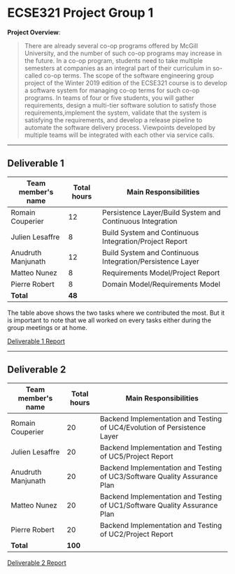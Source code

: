 # ECSE321 Project Group 1

**Project Overview**:
> There are already several co-op programs offered by McGill University, and the number of such co-op programs may increase in the future. In a co-op program, students need to take multiple semesters at companies as an integral part of their curriculum in so-called co-op terms. The scope of the software engineering group project of the Winter 2019 edition of the ECSE321 course is to develop a software system for managing co-op terms for such co-op programs.
In teams of four or five students, you will gather requirements, design a multi-tier software solution to satisfy those requirements,implement the system, validate that the system is satisfying the requirements, and develop a release pipeline to automate the software delivery process. Viewpoints developed by multiple teams will be integrated with each other via service calls.

***
## Deliverable 1

|Team member's name   |Total hours|Main Responsibilities  |
|---------------------|-------|-----------------------|
| Romain Couperier    | 12    |Persistence Layer/Build System and Continuous Integration | 
| Julien Lesaffre     | 8     |Build System and Continuous Integration/Project Report  |
| Anudruth Manjunath  | 12    |Build System and Continuous Integration/Persistence Layer |
| Matteo Nunez        | 8     |Requirements Model/Project Report |
| Pierre Robert       | 8     |Domain Model/Requirements Model |
|**Total**|**48**|

The table above shows the two tasks where we contributed the most. But it is important to note that we all worked on every tasks either during the group meetings or at home.

[Deliverable 1 Report](https://github.com/McGill-ECSE321-Winter2019/ecse321-group-project-11/wiki/Deliverable-1-Report)

***

## Deliverable 2

|Team member's name   |Total hours|Main Responsibilities  |
|---------------------|-------|-----------------------|
| Romain Couperier    |  20   |Backend Implementation and Testing of UC4/Evolution of Persistence Layer	 | 
| Julien Lesaffre     |  20   |Backend Implementation and Testing of UC5/Project Report  |
| Anudruth Manjunath  |  20   |Backend Implementation and Testing of UC3/Software Quality Assurance Plan |
| Matteo Nunez        |  20   |Backend Implementation and Testing of UC1/Software Quality Assurance Plan |
| Pierre Robert       |  20   |Backend Implementation and Testing of UC2/Project Report |
|**Total**|**100**|


[Deliverable 2 Report](https://github.com/McGill-ECSE321-Winter2019/ecse321-group-project-11/wiki/Deliverable-2-Report)









